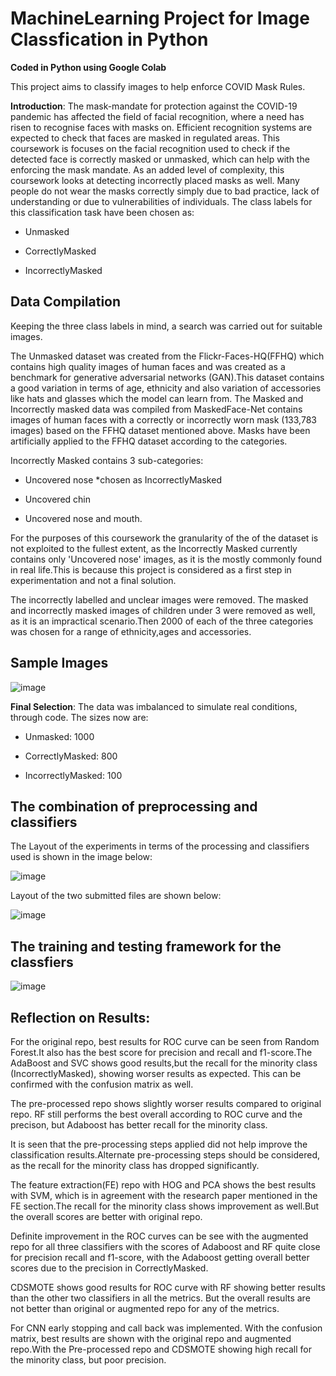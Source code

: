 # MachineLearning Project for Image Classfication in Python 
**Coded in Python using Google Colab**

This project aims to classify images to help enforce COVID Mask Rules.

**Introduction**: The mask-mandate for protection against the COVID-19 pandemic has affected the field of facial recognition, where a need has risen to recognise faces with masks on. Efficient recognition systems are expected to check that faces are masked in regulated areas. This coursework is focuses on the facial recognition used to check if the detected face is correctly masked or unmasked, which can help with the enforcing the mask mandate. As an added level of complexity, this coursework looks at detecting incorrectly placed masks as well. Many people do not wear the masks correctly simply due to bad practice, lack of understanding or due to vulnerabilities of individuals. The class labels for this classification task have been chosen as:

- Unmasked

- CorrectlyMasked

- IncorrectlyMasked


## Data Compilation 
Keeping the three class labels in mind, a search was carried out for suitable images.

The Unmasked dataset was created from the Flickr-Faces-HQ(FFHQ) which contains high quality images of human faces and was created as a benchmark for generative adversarial networks (GAN).This dataset contains a good variation in terms of age, ethnicity and also variation of accessories like hats and glasses which the model can learn from. The Masked and Incorrectly masked data was compiled from MaskedFace-Net contains images of human faces with a correctly or incorrectly worn mask (133,783 images) based on the FFHQ dataset mentioned above. Masks have been artificially applied to the FFHQ dataset according to the categories.

Incorrectly Masked contains 3 sub-categories:

- Uncovered nose *chosen as IncorrectlyMasked
  
- Uncovered chin
  
- Uncovered nose and mouth.
  
For the purposes of this coursework the granularity of the of the dataset is not exploited to the fullest extent, as the Incorrectly Masked currently contains only 'Uncovered nose' images, as it is the mostly commonly found in real life.This is because this project is considered as a first step in experimentation and not a final solution.

The incorrectly labelled and unclear images were removed. The masked and incorrectly masked images of children under 3 were removed as well, as it is an impractical scenario.Then 2000 of each of the three categories was chosen for a range of ethnicity,ages and accessories.


## Sample Images

![image](https://github.com/Surya-LR/MachineLearning_ImageClassfication_Python/assets/77691667/3006f53b-5837-4975-824a-d62d947bdb23)


**Final Selection**: The data was imbalanced to simulate real conditions, through code. The sizes now are:

- Unmasked: 1000

- CorrectlyMasked: 800

- IncorrectlyMasked: 100

## The combination of preprocessing and classifiers

The Layout of the experiments in terms of the processing and classifiers used is shown in the image below:

![image](https://github.com/Surya-LR/MachineLearning_ImageClassfication_Python/assets/77691667/2e08f159-4ac5-4990-b62b-583cf7425de1)


Layout of the two submitted files are shown below:

![image](https://github.com/Surya-LR/MachineLearning_ImageClassfication_Python/assets/77691667/ba248c7c-5429-47ae-b15f-6f6093a4c064)

  
## The training and testing framework for the classfiers

![image](https://github.com/Surya-LR/MachineLearning_ImageClassfication_Python/assets/77691667/f7c358a5-2f17-4d70-b280-d784ad67372c)

## Reflection on Results:

For the original repo, best results for ROC curve can be seen from Random Forest.It also has the best score for precision and recall and f1-score.The AdaBoost and SVC shows good results,but the recall for the minority class (IncorrectlyMasked), showing worser results as expected. This can be confirmed with the confusion matrix as well.

The pre-processed repo shows slightly worser results compared to original repo. RF still performs the best overall according to ROC curve and the precison, but Adaboost has better recall for the minority class.

It is seen that the pre-processing steps applied did not help improve the classification results.Alternate pre-processing steps should be considered, as the recall for the minority class has dropped significantly.

The feature extraction(FE) repo with HOG and PCA shows the best results with SVM, which is in agreement with the research paper mentioned in the FE section.The recall for the minority class shows improvement as well.But the overall scores are better with original repo.

Definite improvement in the ROC curves can be see with the augmented repo for all three classifiers with the scores of Adaboost and RF quite close for precision recall and f1-score, with the Adaboost getting overall better scores due to the precision in CorrectlyMasked.

CDSMOTE shows good results for ROC curve with RF showing better results than the other two classifiers in all the metrics. But the overall results are not better than original or augmented repo for any of the metrics.

For CNN early stopping and call back was implemented. With the confusion matrix, best results are shown with the original repo and augmented repo.With the Pre-processed repo and CDSMOTE showing high recall for the minority class, but poor precision.

